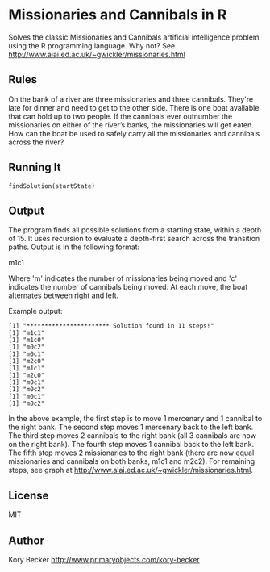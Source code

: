 Missionaries and Cannibals in R
=========

Solves the classic Missionaries and Cannibals artificial intelligence problem using the R programming language. Why not? See http://www.aiai.ed.ac.uk/~gwickler/missionaries.html

Rules
---

On the bank of a river are three missionaries and three cannibals. They're late for dinner and need to get to the other side. There is one boat available that can hold up to two people. If the cannibals ever outnumber the missionaries on either of the river’s banks, the missionaries will get eaten. How can the boat be used to safely carry all the missionaries and cannibals across the river?

Running It
---

```
findSolution(startState)
```

Output
---

The program finds all possible solutions from a starting state, within a depth of 15. It uses recursion to evaluate a depth-first search across the transition paths. Output is in the following format:

m1c1

Where 'm' indicates the number of missionaries being moved and 'c' indicates the number of cannibals being moved. At each move, the boat alternates between right and left.

Example output:

```
[1] "*********************** Solution found in 11 steps!"
[1] "m1c1"
[1] "m1c0"
[1] "m0c2"
[1] "m0c1"
[1] "m2c0"
[1] "m1c1"
[1] "m2c0"
[1] "m0c1"
[1] "m0c2"
[1] "m0c1"
[1] "m0c2"
```

In the above example, the first step is to move 1 mercenary and 1 cannibal to the right bank. The second step moves 1 mercenary back to the left bank. The third step moves 2 cannibals to the right bank (all 3 cannibals are now on the right bank). The fourth step moves 1 cannibal back to the left bank. The fifth step moves 2 missionaries to the right bank (there are now equal missionaries and cannibals on both banks, m1c1 and m2c2). For remaining steps, see graph at http://www.aiai.ed.ac.uk/~gwickler/missionaries.html.

License
----

MIT

Author
----
Kory Becker
http://www.primaryobjects.com/kory-becker
